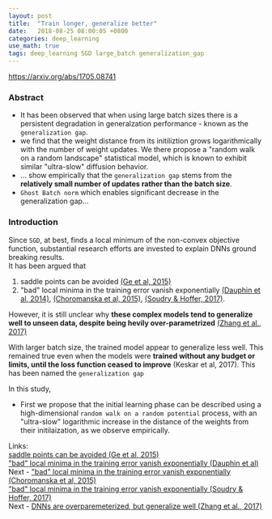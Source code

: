```yaml
---
layout: post
title:  "Train longer, generalize better"
date:   2018-08-25 08:00:05 +0800
categories: deep_learning
use_math: true
tags: deep_learning SGD large_batch generalization_gap
---
```


<a href="https://arxiv.org/abs/1705.08741" target="_blank">https://arxiv.org/abs/1705.08741</a>  

### Abstract
* It has been observed that when using large batch sizes there is a persistent degradation in generalzation performance - known as the `generalization gap`.
* we find that the weight distance from its initiliztion grows logarithmically with the number of weight updates. We there propose a "random walk on a random landscape" statistical model, which is known to exhibit similar "ultra-slow" diffusion behavior.
* ... show empirically that the `generalization gap` stems from the __relatively small number of updates rather than the batch size__.
* `Ghost Batch norm` which enables significant decrease in the generalization gap...


### Introduction
Since `SGD`, at best, finds a local minimum of the non-convex objective function, substantial research efforts are invested to explain DNNs ground breaking results.  
It has been argued that
1. saddle points can be avoided <a href="https://arxiv.org/abs/1503.02101" target="_blank">(Ge et al, 2015)</a>
2. "bad" local minima in the training error vanish exponentially <a href="https://arxiv.org/abs/1406.2572" target="_blank">(Dauphin et al, 2014)</a>, <a href="https://arxiv.org/abs/1412.0233.pdf" target="_blank">(Choromanska et al, 2015)</a>, <a href="https://arxiv.org/pdf/1702.05777.pdf" target="_blank">(Soudry & Hoffer, 2017)</a>.

However, it is still unclear why __these complex models tend to generalize well to unseen data, despite being hevily over-parametrized__ <a href="https://arxiv.org/abs/1611.03530" target="_blank">(Zhang et al., 2017)</a> 

With larger batch size, the trained model appear to generalize less well. This remained true even when the models were __trained without any budget or limits, until the loss function ceased to improve__ (Keskar et al, 2017). This has been named the `generalization gap`

In this study,
* First we propose that the initial learning phase can be described using a high-dimensional `random walk on a random potential` process, with an "ultra-slow" logarithmic increase in the distance of the weights from their initilaization, as we observe empirically.




Links:  
<a href="https://arxiv.org/abs/1503.02101" target="_blank">saddle points can be avoided (Ge et al, 2015)</a>  
<a href="https://arxiv.org/abs/1406.2572" target="_blank">"bad" local minima in the training error vanish exponentially (Dauphin et al)</a>  
Next - <a href="https://arxiv.org/abs/1412.0233" target="_blank">"bad" local minima in the training error vanish exponentially (Choromanska et al, 2015)</a>  
<a href="https://arxiv.org/pdf/1702.05777.pdf" target="_blank">"bad" local minima in the training error vanish exponentially (Soudry & Hoffer, 2017)</a>  
Next - <a href="https://arxiv.org/abs/1611.03530" target="_blank">DNNs are overparemeterized, but generalize well (Zhang et al., 2017)</a>  

